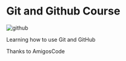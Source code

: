 # Git and Github Course

![github](https://user-images.githubusercontent.com/108128418/182009599-dac2795a-ff19-426d-be2b-dfa03dfcc427.png)

Learning how to use Git and GitHub

Thanks to AmigosCode
